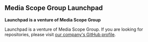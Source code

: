 ## Media Scope Group Launchpad

**Launchpad is a venture of Media Scope Group**

Launchpad is a venture of Media Scope Group. If you are looking for repositories, please visit [our company's GitHub profile](https://github.com/mediascopegroup).
